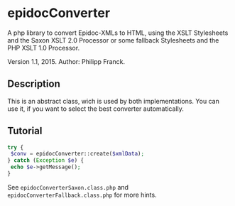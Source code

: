 # epidocConverter

A php library to convert Epidoc-XMLs to HTML, using the XSLT Stylesheets and the Saxon XSLT 2.0 Processor or some fallback Stylesheets and the PHP XSLT 1.0 Processor.
 
Version 1.1, 2015. Author: Philipp Franck.

## Description
This is an abstract class, wich is used by both implementations. You can use it, if you want to select the best converter automatically.

## Tutorial

```php
try {
 $conv = epidocConverter::create($xmlData);
} catch (Exception $e) {
 echo $e->getMessage();
}
```

See `epidocConverterSaxon.class.php` and `epidocConverterFallback.class.php` for more hints.
